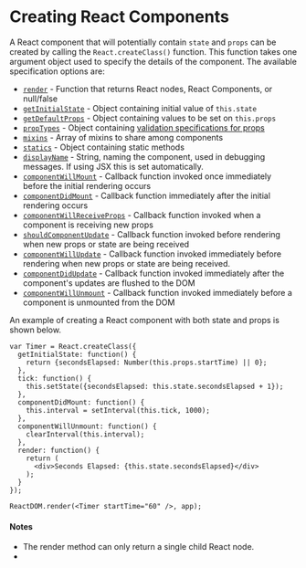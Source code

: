 # Creating React Components

A React component that will potentially contain `state` and `props` can be created by calling the `React.createClass()` function. This function takes one argument object used to specify the details of the component. The available specification options are:

* [`render`](http://facebook.github.io/react/docs/component-specs.html#render) - Function that returns React nodes, React Components, or null/false
* [`getInitialState`](http://facebook.github.io/react/docs/component-specs.html#getinitialstate) - Object containing initial value of `this.state`
* [`getDefaultProps`](http://facebook.github.io/react/docs/component-specs.html#getdefaultprops) - Object containing values to be set on `this.props`
* [`propTypes`](http://facebook.github.io/react/docs/component-specs.html#proptypes) - Object containing [validation specifications for props](http://facebook.github.io/react/docs/reusable-components.html#prop-validation)
* [`mixins`](http://facebook.github.io/react/docs/component-specs.html#mixins) - Array of mixins to share among components
* [`statics`](http://facebook.github.io/react/docs/component-specs.html#statics) - Object containing static methods
* [`displayName`](http://facebook.github.io/react/docs/component-specs.html#displayname) - String, naming the component, used in debugging messages. If using JSX this is set automatically.
* [`componentWillMount`](http://facebook.github.io/react/docs/component-specs.html#displayname) - Callback function invoked once immediately before the initial rendering occurs
* [`componentDidMount`](http://facebook.github.io/react/docs/component-specs.html#mounting-componentdidmount) - Callback function immediately after the initial rendering occurs
* [`componentWillReceiveProps`](http://facebook.github.io/react/docs/component-specs.html#updating-componentwillreceiveprops) - Callback function invoked when a component is receiving new props
* [`shouldComponentUpdate`](http://facebook.github.io/react/docs/component-specs.html#updating-shouldcomponentupdate) - Callback function invoked before rendering when new props or state are being received
* [`componentWillUpdate`](http://facebook.github.io/react/docs/component-specs.html#updating-componentwillupdate) - Callback function invoked immediately before rendering when new props or state are being received.
* [`componentDidUpdate`](http://facebook.github.io/react/docs/component-specs.html#updating-componentdidupdate) - Callback function invoked immediately after the component's updates are flushed to the DOM
* [`componentWillUnmount`](http://facebook.github.io/react/docs/component-specs.html#unmounting-componentwillunmount) - Callback function invoked immediately before a component is unmounted from the DOM

An example of creating a React component with both state and props is shown below.

```
var Timer = React.createClass({
  getInitialState: function() {
    return {secondsElapsed: Number(this.props.startTime) || 0};
  },
  tick: function() {
    this.setState({secondsElapsed: this.state.secondsElapsed + 1});
  },
  componentDidMount: function() {
    this.interval = setInterval(this.tick, 1000);
  },
  componentWillUnmount: function() {
    clearInterval(this.interval);
  },
  render: function() {
    return (
      <div>Seconds Elapsed: {this.state.secondsElapsed}</div>
    );
  }
});

ReactDOM.render(<Timer startTime="60" />, app);
```



#### Notes

* The render method can only return a single child React node.
*
